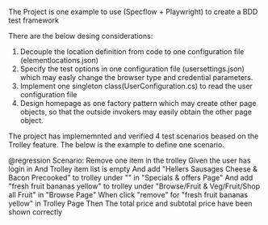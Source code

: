 The Project is one example to use (Specflow + Playwright) to create a BDD test framework

There are the below desing considerations:
1) Decouple the location definition from code to one configuration file (elementlocations.json)
2) Specify the test options in one configuration file (usersettings.json) which may easly change the browser type and credential parameters.
3) Implement one singleton class(UserConfiguration.cs) to read the user configuration file
4) Design homepage as one factory pattern which may create other page objects, so that the outside invokers may easily obtain the other page object.

The project has implememnted and verified 4 test scenarios beased on the Trolley feature. The below is the example to define one scenario. 

@regression
Scenario: Remove one item in the trolley
   Given the user has login in
   And Trolley item list is empty
   And add "Hellers Sausages Cheese & Bacon Precooked" to trolley under "" in "Specials & offers Page"
   And add "fresh fruit bananas yellow" to trolley under "Browse/Fruit & Veg/Fruit/Shop all Fruit" in "Browse Page"
   When click "remove" for "fresh fruit bananas yellow" in Trolley Page
   Then The total price and subtotal price have been shown correctly




